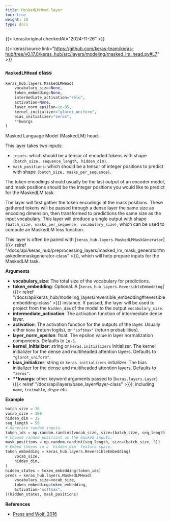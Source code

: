 ```yaml
---
title: MaskedLMHead layer
toc: true
weight: 10
type: docs
---
```


{{< keras/original checkedAt="2024-11-26" >}}

{{< keras/source link="https://github.com/keras-team/keras-hub/tree/v0.17.0/keras_hub/src/layers/modeling/masked_lm_head.py#L7" >}}

### `MaskedLMHead` class

```python
keras_hub.layers.MaskedLMHead(
    vocabulary_size=None,
    token_embedding=None,
    intermediate_activation="relu",
    activation=None,
    layer_norm_epsilon=1e-05,
    kernel_initializer="glorot_uniform",
    bias_initializer="zeros",
    **kwargs
)
```

Masked Language Model (MaskedLM) head.

This layer takes two inputs:

- `inputs`: which should be a tensor of encoded tokens with shape
  `(batch_size, sequence_length, hidden_dim)`.
- `mask_positions`: which should be a tensor of integer positions to
  predict with shape `(batch_size, masks_per_sequence)`.

The token encodings should usually be the last output of an encoder model,
and mask positions should be the integer positions you would like to
predict for the MaskedLM task.

The layer will first gather the token encodings at the mask positions. These
gathered tokens will be passed through a dense layer the same size as
encoding dimension, then transformed to predictions the same size as the
input vocabulary. This layer will produce a single output with shape
`(batch_size, masks_per_sequence, vocabulary_size)`, which can be used to
compute an MaskedLM loss function.

This layer is often be paired with [`keras_hub.layers.MaskedLMMaskGenerator`]({{< relref "/docs/api/keras_hub/preprocessing_layers/masked_lm_mask_generator#maskedlmmaskgenerator-class" >}}),
which will help prepare inputs for the MaskedLM task.

**Arguments**

- **vocabulary_size**: The total size of the vocabulary for predictions.
- **token_embedding**: Optional. A [`keras_hub.layers.ReversibleEmbedding`]({{< relref "/docs/api/keras_hub/modeling_layers/reversible_embedding#reversibleembedding-class" >}})
  instance. If passed, the layer will be used to project from the
  `hidden_dim` of the model to the output `vocabulary_size`.
- **intermediate_activation**: The activation function of intermediate dense layer.
- **activation**: The activation function for the outputs of the layer.
  Usually either `None` (return logits), or `"softmax"`
  (return probabilities).
- **layer_norm_epsilon**: float. The epsilon value in layer
  normalization components. Defaults to `1e-5`.
- **kernel_initializer**: string or `keras.initializers` initializer.
  The kernel initializer for the dense and multiheaded
  attention layers. Defaults to `"glorot_uniform"`.
- **bias_initializer**: string or `keras.initializers` initializer.
  The bias initializer for the dense and multiheaded
  attention layers. Defaults to `"zeros"`.
- **\*\*kwargs**: other keyword arguments passed to [`keras.layers.Layer`]({{< relref "/docs/api/layers/base_layer#layer-class" >}}),
  including `name`, `trainable`, `dtype` etc.

**Example**

```python
batch_size = 16
vocab_size = 100
hidden_dim = 32
seq_length = 50
# Generate random inputs.
token_ids = np.random.randint(vocab_size, size=(batch_size, seq_length))
# Choose random positions as the masked inputs.
mask_positions = np.random.randint(seq_length, size=(batch_size, 5))
# Embed tokens in a `hidden_dim` feature space.
token_embedding = keras_hub.layers.ReversibleEmbedding(
    vocab_size,
    hidden_dim,
)
hidden_states = token_embedding(token_ids)
preds = keras_hub.layers.MaskedLMHead(
    vocabulary_size=vocab_size,
    token_embedding=token_embedding,
    activation="softmax",
)(hidden_states, mask_positions)
```

**References**

- [Press and Wolf, 2016](https://arxiv.org/abs/1608.05859)
